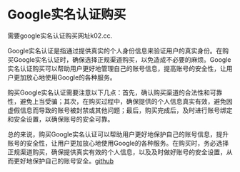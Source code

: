 # Google实名认证购买

需要google实名认证购买网址k02.cc. 

Google实名认证是指通过提供真实的个人身份信息来验证用户的真实身份。在购买Google实名认证时，确保选择正规渠道购买，以免造成不必要的麻烦。Google实名认证购买可以帮助用户更好地管理自己的账号信息，提高账号的安全性，让用户更加放心地使用Google的各种服务。

购买Google实名认证需要注意以下几点：首先，确认购买渠道的合法性和可靠性，避免上当受骗；其次，在购买过程中，确保提供的个人信息真实有效，避免因虚假信息而导致的账号被封禁或其他问题；最后，购买完成后，及时进行账号绑定和安全设置，以确保账号的安全可靠。

总的来说，购买Google实名认证可以帮助用户更好地保护自己的账号信息，提升账号的安全性，让用户更加放心地使用Google的各种服务。在购买时，务必选择正规渠道购买，确保提供真实有效的个人信息，以及及时做好账号的安全设置，从而更好地保护自己的账号安全。[github](https://github.com)